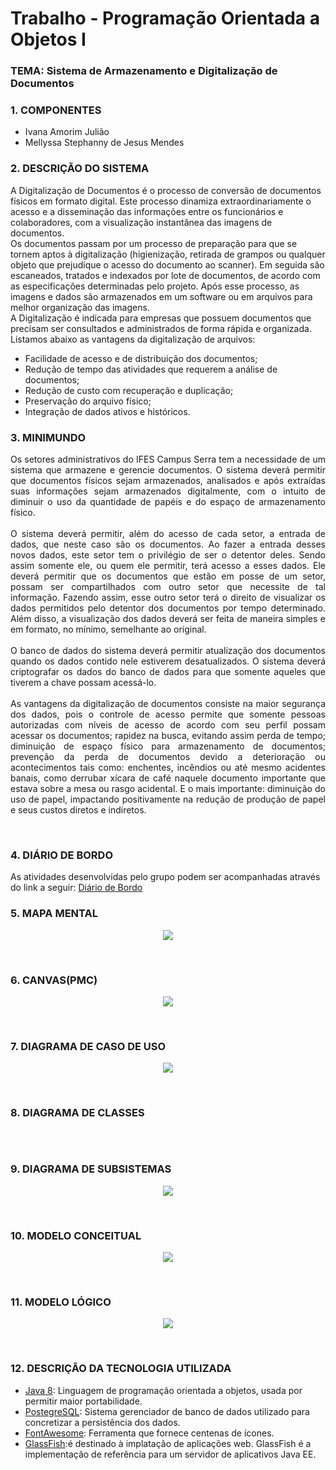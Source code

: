 # Trabalho - Programação Orientada a Objetos I
### TEMA: Sistema de Armazenamento e Digitalização de Documentos

### 1. COMPONENTES

- Ivana Amorim Julião
- Mellyssa Stephanny de Jesus Mendes

### 2. DESCRIÇÃO DO SISTEMA
A Digitalização de Documentos é o processo de conversão de documentos físicos em formato digital. Este processo dinamiza extraordinariamente o acesso e a disseminação das informações entre os funcionários e colaboradores, com a visualização instantânea das imagens de documentos.<br/>
Os documentos passam por um processo de preparação para que se tornem aptos à digitalização (higienização, retirada de grampos ou qualquer objeto que prejudique o acesso do documento ao scanner). Em seguida são escaneados, tratados e indexados por lote de documentos, de acordo com as especificações  determinadas pelo projeto. Após esse processo, as imagens e dados são armazenados em um software ou em arquivos para melhor organização das imagens.<br/>
A Digitalização é indicada para empresas que possuem documentos que precisam ser consultados e administrados de forma rápida e organizada.<br/>
Listamos abaixo as vantagens da digitalização de arquivos:<br/>
- Facilidade de acesso e de distribuição dos documentos;<br/>
- Redução de tempo das atividades que requerem a análise de documentos;<br/>
- Redução de custo com recuperação e duplicação;<br/>
- Preservação do arquivo físico;<br/>
- Integração de dados ativos e históricos.<br/>

### 3. MINIMUNDO
<p align="justify">
Os setores administrativos do IFES Campus Serra tem a necessidade de um sistema que armazene e gerencie documentos. O sistema deverá permitir que documentos físicos sejam armazenados, analisados e após extraídas suas informações sejam armazenados digitalmente, com o intuito de diminuir o uso da quantidade de papéis e do espaço de armazenamento físico.<br><br>
O sistema deverá permitir, além do acesso de cada setor, a entrada de dados, que neste caso são os documentos. Ao fazer a entrada desses novos dados, este setor tem o privilégio de ser o detentor deles. Sendo assim somente ele, ou quem ele permitir, terá acesso a esses dados. Ele deverá permitir que os documentos que estão em posse de um setor, possam ser compartilhados com outro setor que necessite de tal informação. Fazendo assim, esse outro setor terá o direito de visualizar os dados permitidos pelo detentor dos documentos por tempo determinado. Além disso, a visualização dos dados deverá ser feita de maneira simples e em formato, no mínimo, semelhante ao original.<br><br>
O banco de dados do sistema deverá permitir atualização dos documentos quando os dados contido nele estiverem desatualizados. O sistema deverá criptografar os dados do banco de dados para que somente aqueles que tiverem a chave possam acessá-lo.<br><br>
As vantagens da digitalização de documentos consiste na maior segurança dos dados, pois o controle de acesso permite que somente pessoas autorizadas com níveis de acesso de acordo com seu perfil possam acessar os documentos; rapidez na busca, evitando assim perda de tempo; diminuição de espaço físico para armazenamento de documentos; prevenção da perda de documentos devido a deterioração ou acontecimentos tais como: enchentes, incêndios ou até mesmo acidentes banais, como derrubar xícara de café naquele documento importante que estava sobre a mesa ou rasgo acidental. E o mais importante: diminuição do uso de papel, impactando positivamente na redução de produção de papel e seus custos diretos e indiretos.
</p><br>

### 4. DIÁRIO DE BORDO
As atividades desenvolvidas pelo grupo podem ser acompanhadas através do link a seguir: [Diário de Bordo](https://drive.google.com/open?id=1fj7jfETy0rTq27n30cRKd07sMNg6FbL94lxB2Jf41N0)

### 5. MAPA MENTAL
<p align="center"><img src="https://github.com/ivanajuliao/POO-I/blob/master/SistemaDigitalizacaoArquivos/Imagens/Mapa%20mental.png"></p><br>

### 6. CANVAS(PMC)
<p align="center"><img src="https://github.com/ivanajuliao/POO-I/blob/master/SistemaDigitalizacaoArquivos/Imagens/Canvas.png"></p><br>

### 7. DIAGRAMA DE CASO DE USO
<p align="center"><img src="https://github.com/ivanajuliao/POO-I/blob/master/SistemaDigitalizacaoArquivos/Imagens/Diagrama%20de%20Casos%20de%20Uso.png"></p><br>

### 8. DIAGRAMA DE CLASSES
<p align="center"><img src=""></p><br>

### 9. DIAGRAMA DE SUBSISTEMAS
<p align="center"><img src="https://github.com/ivanajuliao/POO-I/blob/master/SistemaDigitalizacaoArquivos/Imagens/Diagrama%20de%20Subsistemas.png"></p><br>

### 10. MODELO CONCEITUAL
<p align="center"><img src="https://github.com/ivanajuliao/POO-I/blob/master/SistemaDigitalizacaoArquivos/Imagens/conceitual.png"></p><br>

### 11. MODELO LÓGICO
<p align="center"><img src="https://github.com/ivanajuliao/POO-I/blob/master/SistemaDigitalizacaoArquivos/Imagens/logico.png"></p><br>

### 12. DESCRIÇÃO DA TECNOLOGIA UTILIZADA

- [Java 8](https://www.java.com/pt_BR/download/): Linguagem de programação orientada a objetos, usada por permitir maior portabilidade.
- [PostegreSQL](https://www.postgresql.org/): Sistema gerenciador de banco de dados utilizado para concretizar a persistência dos dados.
- [FontAwesome](https://fontawesome.com/icons?d=gallery): Ferramenta que fornece centenas de ícones.
- [GlassFish](https://javaee.github.io/glassfish/download):é destinado à implatação de aplicações web. GlassFish é a implementação de referência para um servidor de aplicativos Java EE.


 

